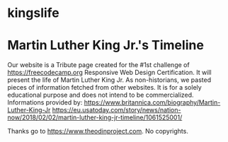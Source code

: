 # kingslife
# Martin Luther King Jr.'s Timeline

Our website is a Tribute page created for the #1st challenge of https://freecodecamp.org Responsive Web Design Certification.
It will present the life of Martin Luther King Jr. As non-historians, we pasted pieces of information fetched from other websites. It is for a solely educational purpose and does not intend to be commercialized. 
Informations provided by: 
https://www.britannica.com/biography/Martin-Luther-King-Jr
https://eu.usatoday.com/story/news/nation-now/2018/02/02/martin-luther-king-jr-timeline/1061525001/

Thanks go to https://www.theodinproject.com.
No copyrights. 
